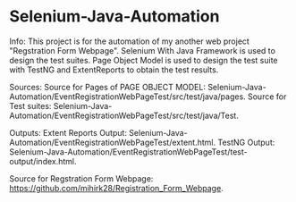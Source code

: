 # Selenium-Java-Automation
Info:
This project is for the automation of my another web project "Regstration Form Webpage".
Selenium With Java Framework is used to design the test suites.
Page Object Model is used to design the test suite with TestNG and ExtentReports to obtain the test results.

Sources:
Source for Pages of PAGE OBJECT MODEL: Selenium-Java-Automation/EventRegistrationWebPageTest/src/test/java/pages.
Source for Test suites: Selenium-Java-Automation/EventRegistrationWebPageTest/src/test/java/Test.

Outputs:
Extent Reports Output: Selenium-Java-Automation/EventRegistrationWebPageTest/extent.html.
TestNG Output: Selenium-Java-Automation/EventRegistrationWebPageTest/test-output/index.html.

Source for Regstration Form Webpage: https://github.com/mihirk28/Registration_Form_Webpage.
